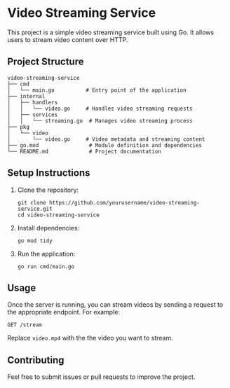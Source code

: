 # Video Streaming Service

This project is a simple video streaming service built using Go. It allows users to stream video content over HTTP.

## Project Structure

```
video-streaming-service
├── cmd
│   └── main.go          # Entry point of the application
├── internal
│   ├── handlers
│   │   └── video.go     # Handles video streaming requests
│   ├── services
│   │   └── streaming.go  # Manages video streaming process
├── pkg
│   └── video
│       └── video.go     # Video metadata and streaming content
├── go.mod                # Module definition and dependencies
└── README.md             # Project documentation
```

## Setup Instructions

1. Clone the repository:
   ```
   git clone https://github.com/yourusername/video-streaming-service.git
   cd video-streaming-service
   ```

2. Install dependencies:
   ```
   go mod tidy
   ```

3. Run the application:
   ```
   go run cmd/main.go
   ```

## Usage

Once the server is running, you can stream videos by sending a request to the appropriate endpoint. For example:

```
GET /stream
```

Replace `video.mp4` with the the video you want to stream.

## Contributing

Feel free to submit issues or pull requests to improve the project.